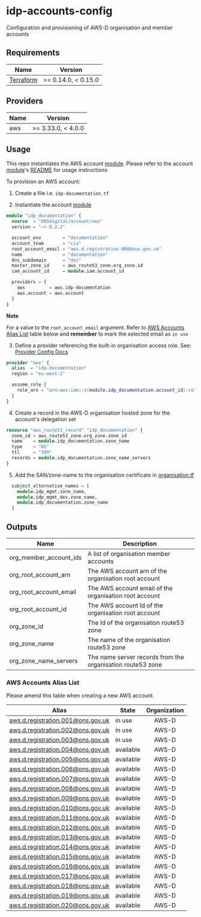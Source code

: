 # idp-accounts-config
Configuration and provisioning of AWS-D organisation and member accounts

## Requirements

| Name | Version |
|------|---------|
| [Terraform](https://www.terraform.io/downloads.html) | >= 0.14.0, < 0.15.0 |


## Providers

| Name | Version |
|------|---------|
| aws |  >= 3.33.0, < 4.0.0 |

[module]: https://registry.terraform.io/modules/ONSdigital/account/aws/latest

## Usage

This repo instantiates the AWS account [module]. Please refer to the account [module]'s [README](https://github.com/ONSdigital/terraform-aws-account#readme) for usage instructions

To provision an AWS account:

1. Create a file i.e. `idp-documentation.tf`


2. Instantiate the account [module]

```terraform
module "idp_documentation" {
  source  = "ONSdigital/account/aws"
  version = "~> 0.2.2"

  account_env        = "documentation"
  account_team       = "cia"
  root_account_email = "aws.d.registration.000@ons.gov.uk"
  name               = "documentation"
  dns_subdomain      = "doc"
  master_zone_id     = aws_route53_zone.org_zone.id
  iam_account_id     = module.iam.account_id

  providers = {
    aws         = aws.idp-documentation
    aws.account = aws.account
  }
}
```

**Note**

For a value to the `root_account_email` argument.  Refer to [AWS Accounts Alias List](./README.md#aws-accounts-alias-list) table below and **remember** to mark the selected
email as `in use`

3. Define a provider referencing the built-in organisation access role.  See: [Provider Config Docs](https://github.com/ONSdigital/terraform-aws-account#provider-configuration)

```terraform
provider "aws" {
  alias  = "idp-documentation"
  region = "eu-west-2"

  assume_role {
    role_arn = "arn:aws:iam::${module.idp_documentation.account_id}:role/OrganizationAccountAccessRole"
  }
}
```

4. Create a record in the AWS-D organisation hosted zone for the account's delegation set

```terraform
resource "aws_route53_record" "idp_documentation" {
  zone_id = aws_route53_zone.org_zone.zone_id
  name    = module.idp_documentation.zone_name
  type    = "NS"
  ttl     = "300"
  records = module.idp_documentation.zone_name_servers
}
```

5. Add the SAN/zone-name to the organisation certificate in [organisation.tf](./organisation.tf)

```terraform
  subject_alternative_names = [
    module.idp_mgmt.zone_name,
    module.idp_mgmt_dev.zone_name,
    module.idp_documentation.zone_name
  ]
```

## Outputs

| Name | Description |
|------|-------------|
| org\_member\_account\_ids | A list of organisation member accounts |
| org\_root\_account\_arn | The AWS account arn of the organisation root account |
| org\_root\_account\_email | The AWS account email of the organisation root account |
| org\_root\_account\_id | The AWS account Id of the organisation root account |
| org\_zone\_id | The Id of the organisation route53 zone |
| org\_zone\_name | The name of the organisation route53 zone |
| org\_zone\_name\_servers | The name server records from the organisation route53 zone |


### AWS Accounts Alias List

Please amend this table when creating a new AWS account.

| Alias                                | State       | Organization |
| ------------------------------------ | ------      |:------------:|
| aws.d.registration.001@ons.gov.uk    | in use      | AWS-D        |
| aws.d.registration.002@ons.gov.uk    | in use      | AWS-D        |
| aws.d.registration.003@ons.gov.uk    | in use      | AWS-D        |
| aws.d.registration.004@ons.gov.uk    | available   | AWS-D        |
| aws.d.registration.005@ons.gov.uk    | available   | AWS-D        |
| aws.d.registration.006@ons.gov.uk    | available   | AWS-D        |
| aws.d.registration.007@ons.gov.uk    | available   | AWS-D        |
| aws.d.registration.008@ons.gov.uk    | available   | AWS-D        |
| aws.d.registration.009@ons.gov.uk    | available   | AWS-D        |
| aws.d.registration.010@ons.gov.uk    | available   | AWS-D        |
| aws.d.registration.011@ons.gov.uk    | available   | AWS-D        |
| aws.d.registration.012@ons.gov.uk    | available   | AWS-D        |
| aws.d.registration.013@ons.gov.uk    | available   | AWS-D        |
| aws.d.registration.014@ons.gov.uk    | available   | AWS-D        |
| aws.d.registration.015@ons.gov.uk    | available   | AWS-D        |
| aws.d.registration.016@ons.gov.uk    | available   | AWS-D        |
| aws.d.registration.017@ons.gov.uk    | available   | AWS-D        |
| aws.d.registration.018@ons.gov.uk    | available   | AWS-D        |
| aws.d.registration.019@ons.gov.uk    | available   | AWS-D        |
| aws.d.registration.020@ons.gov.uk    | available   | AWS-D        |
